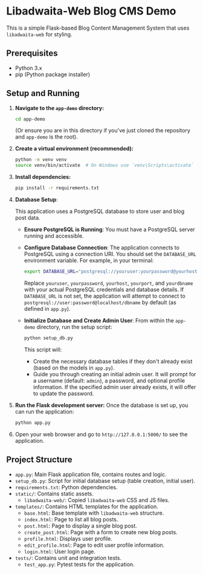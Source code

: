 # Libadwaita-Web Blog CMS Demo

This is a simple Flask-based Blog Content Management System that uses `libadwaita-web` for styling.

## Prerequisites

*   Python 3.x
*   pip (Python package installer)

## Setup and Running

1.  **Navigate to the `app-demo` directory:**
    ```bash
    cd app-demo
    ```
    (Or ensure you are in this directory if you've just cloned the repository and `app-demo` is the root).

2.  **Create a virtual environment (recommended):**
    ```bash
    python -m venv venv
    source venv/bin/activate  # On Windows use `venv\Scripts\activate`
    ```

3.  **Install dependencies:**
    ```bash
    pip install -r requirements.txt
    ```

4.  **Database Setup**:

    This application uses a PostgreSQL database to store user and blog post data.

    *   **Ensure PostgreSQL is Running**:
        You must have a PostgreSQL server running and accessible.

    *   **Configure Database Connection**:
        The application connects to PostgreSQL using a connection URI. You should set the `DATABASE_URL` environment variable. For example, in your terminal:
        ```bash
        export DATABASE_URL="postgresql://youruser:yourpassword@yourhost:yourport/yourdbname"
        ```
        Replace `youruser`, `yourpassword`, `yourhost`, `yourport`, and `yourdbname` with your actual PostgreSQL credentials and database details.
        If `DATABASE_URL` is not set, the application will attempt to connect to `postgresql://user:password@localhost/dbname` by default (as defined in `app.py`).

    *   **Initialize Database and Create Admin User**:
        From within the `app-demo` directory, run the setup script:
        ```bash
        python setup_db.py
        ```
        This script will:
        *   Create the necessary database tables if they don't already exist (based on the models in `app.py`).
        *   Guide you through creating an initial admin user. It will prompt for a username (default: `admin`), a password, and optional profile information. If the specified admin user already exists, it will offer to update the password.

5.  **Run the Flask development server:**
    Once the database is set up, you can run the application:
    ```bash
    python app.py
    ```

6.  Open your web browser and go to `http://127.0.0.1:5000/` to see the application.

## Project Structure

*   `app.py`: Main Flask application file, contains routes and logic.
*   `setup_db.py`: Script for initial database setup (table creation, initial user).
*   `requirements.txt`: Python dependencies.
*   `static/`: Contains static assets.
    *   `libadwaita-web/`: Copied `libadwaita-web` CSS and JS files.
*   `templates/`: Contains HTML templates for the application.
    *   `base.html`: Base template with `libadwaita-web` structure.
    *   `index.html`: Page to list all blog posts.
    *   `post.html`: Page to display a single blog post.
    *   `create_post.html`: Page with a form to create new blog posts.
    *   `profile.html`: Displays user profile.
    *   `edit_profile.html`: Page to edit user profile information.
    *   `login.html`: User login page.
*   `tests/`: Contains unit and integration tests.
    *   `test_app.py`: Pytest tests for the application.

```
